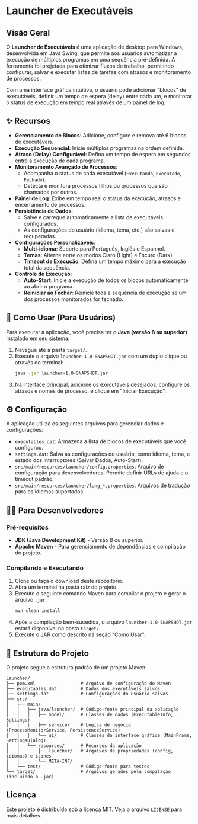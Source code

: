 # Launcher de Executáveis

## Visão Geral

O **Launcher de Executáveis** é uma aplicação de desktop para Windows, desenvolvida em Java Swing, que permite aos usuários automatizar a execução de múltiplos programas em uma sequência pré-definida. A ferramenta foi projetada para otimizar fluxos de trabalho, permitindo configurar, salvar e executar listas de tarefas com atrasos e monitoramento de processos.

Com uma interface gráfica intuitiva, o usuário pode adicionar "blocos" de executáveis, definir um tempo de espera (delay) entre cada um, e monitorar o status de execução em tempo real através de um painel de log.

## ✨ Recursos

- **Gerenciamento de Blocos**: Adicione, configure e remova até 6 blocos de executáveis.
- **Execução Sequencial**: Inicie múltiplos programas na ordem definida.
- **Atraso (Delay) Configurável**: Defina um tempo de espera em segundos entre a execução de cada programa.
- **Monitoramento Avançado de Processos**:
    - Acompanha o status de cada executável (`Executando`, `Executado`, `Fechado`).
    - Detecta e monitora processos filhos ou processos que são chamados por outros.
- **Painel de Log**: Exibe em tempo real o status da execução, atrasos e encerramento de processos.
- **Persistência de Dados**:
    - Salve e carregue automaticamente a lista de executáveis configurados.
    - As configurações do usuário (idioma, tema, etc.) são salvas e recuperadas.
- **Configurações Personalizáveis**:
    - **Multi-idioma**: Suporte para Português, Inglês e Espanhol.
    - **Temas**: Alterne entre os modos Claro (Light) e Escuro (Dark).
    - **Timeout de Execução**: Defina um tempo máximo para a execução total da sequência.
- **Controle de Execução**:
    - **Auto-Start**: Inicie a execução de todos os blocos automaticamente ao abrir o programa.
    - **Reiniciar ao Fechar**: Reinicie toda a sequência de execução se um dos processos monitorados for fechado.

## 🚀 Como Usar (Para Usuários)

Para executar a aplicação, você precisa ter o **Java (versão 8 ou superior)** instalado em seu sistema.

1.  Navegue até a pasta `target/`.
2.  Execute o arquivo `launcher-1.0-SNAPSHOT.jar` com um duplo clique ou através do terminal:
    ```bash
    java -jar launcher-1.0-SNAPSHOT.jar
    ```
3.  Na interface principal, adicione os executáveis desejados, configure os atrasos e nomes de processo, e clique em "Iniciar Execução".

## ⚙️ Configuração

A aplicação utiliza os seguintes arquivos para gerenciar dados e configurações:

-   `executables.dat`: Armazena a lista de blocos de executáveis que você configurou.
-   `settings.dat`: Salva as configurações do usuário, como idioma, tema, e estado dos interruptores (Salvar Dados, Auto-Start).
-   `src/main/resources/launcher/config.properties`: Arquivo de configuração para desenvolvedores. Permite definir URLs de ajuda e o timeout padrão.
-   `src/main/resources/launcher/lang_*.properties`: Arquivos de tradução para os idiomas suportados.

## 👨‍💻 Para Desenvolvedores

### Pré-requisitos

-   **JDK (Java Development Kit)** - Versão 8 ou superior.
-   **Apache Maven** - Para gerenciamento de dependências e compilação do projeto.

### Compilando e Executando

1.  Clone ou faça o download deste repositório.
2.  Abra um terminal na pasta raiz do projeto.
3.  Execute o seguinte comando Maven para compilar o projeto e gerar o arquivo `.jar`:
    ```bash
    mvn clean install
    ```
4.  Após a compilação bem-sucedida, o arquivo `launcher-1.0-SNAPSHOT.jar` estará disponível na pasta `target/`.
5.  Execute o JAR como descrito na seção "Como Usar".

## 📂 Estrutura do Projeto

O projeto segue a estrutura padrão de um projeto Maven:

```
Launcher/
├── pom.xml                 # Arquivo de configuração do Maven
├── executables.dat         # Dados dos executáveis salvos
├── settings.dat            # Configurações do usuário salvas
├── src/
│   ├── main/
│   │   ├── java/launcher/  # Código-fonte principal da aplicação
│   │   │   ├── model/      # Classes de dados (ExecutableInfo, Settings)
│   │   │   ├── service/    # Lógica de negócio (ProcessMonitorService, PersistenceService)
│   │   │   └── ui/         # Classes da interface gráfica (MainFrame, SettingsDialog)
│   │   └── resources/      # Recursos da aplicação
│   │       ├── launcher/   # Arquivos de propriedades (config, idiomas) e ícones
│   │       └── META-INF/
│   └── test/               # Código-fonte para testes
└── target/                 # Arquivos gerados pela compilação (incluindo o .jar)
```

## Licença

Este projeto é distribuído sob a licença MIT. Veja o arquivo `LICENSE` para mais detalhes.

